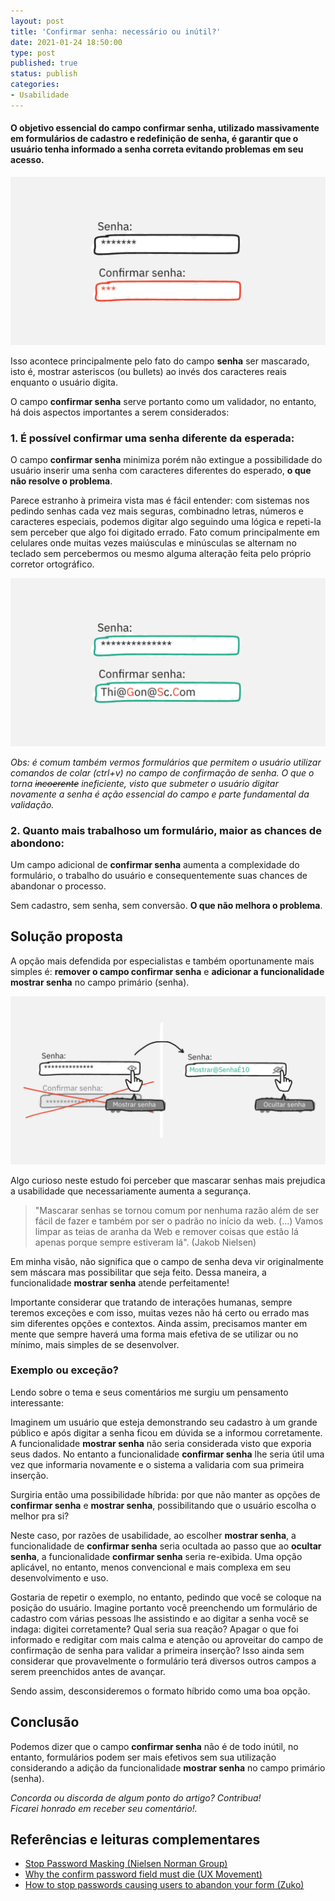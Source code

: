 ```yaml
---
layout: post
title: 'Confirmar senha: necessário ou inútil?'
date: 2021-01-24 18:50:00
type: post
published: true
status: publish
categories:
- Usabilidade
---
```


#### O objetivo essencial do campo **confirmar senha**, utilizado massivamente em formulários de cadastro e redefinição de senha, é garantir que o usuário tenha informado a senha correta evitando problemas em seu acesso.

![Livro Trabalhe 4 Horas por semana erguido por uma mão](/assets/imgs/confirmar-senha/form-confirmar-senha.jpg)

Isso acontece principalmente pelo fato do campo **senha** ser mascarado, isto é, mostrar asteriscos (ou bullets) ao invés dos caracteres reais enquanto o usuário digita.

O campo **confirmar senha** serve portanto como um validador, no entanto, há dois aspectos importantes a serem considerados:

### 1. É possível confirmar uma senha diferente da esperada:

O campo **confirmar senha** minimiza porém não extingue a possibilidade do usuário inserir uma senha com caracteres diferentes do esperado, **o que não resolve o problema**.

Parece estranho à primeira vista mas é fácil entender: com sistemas nos pedindo senhas cada vez mais seguras, combinadno letras, números e caracteres especiais, podemos digitar algo seguindo uma lógica e repeti-la sem perceber que algo foi digitado errado. Fato comum principalmente em celulares onde muitas vezes maiúsculas e minúsculas se alternam no teclado sem percebermos ou mesmo alguma alteração feita pelo próprio corretor ortográfico.

![Livro Trabalhe 4 Horas por semana erguido por uma mão](/assets/imgs/confirmar-senha/form-confirmar-senha-maiusculas.jpg)

_Obs: é comum também vermos formulários que permitem o usuário utilizar comandos de colar (ctrl+v) no campo de confirmação de senha. O que o torna <strike>incoerente</strike> ineficiente, visto que submeter o usuário digitar novamente a senha é ação essencial do campo e parte fundamental da validação._

### 2. Quanto mais trabalhoso um formulário, maior as chances de abondono:

Um campo adicional de **confirmar senha** aumenta a complexidade do formulário, o trabalho do usuário e consequentemente suas chances de abandonar o processo.

Sem cadastro, sem senha, sem conversão. **O que não melhora o problema**.

## Solução proposta

A opção mais defendida por especialistas e também oportunamente mais simples é: **remover o campo confirmar senha** e **adicionar a funcionalidade mostrar senha** no campo primário (senha).

![Livro Trabalhe 4 Horas por semana erguido por uma mão](/assets/imgs/confirmar-senha/form-confirmar-senha-solucao.jpg)

Algo curioso neste estudo foi perceber que mascarar senhas mais prejudica a usabilidade que necessariamente aumenta a segurança.

> "Mascarar senhas se tornou comum por nenhuma razão além de ser fácil de fazer e também por ser o padrão no início da web. (...) Vamos limpar as teias de aranha da Web e remover coisas que estão lá apenas porque sempre estiveram lá". (Jakob Nielsen)

Em minha visão, não significa que o campo de senha deva vir originalmente sem máscara mas possibilitar que seja feito. Dessa maneira, a funcionalidade **mostrar senha** atende perfeitamente!

Importante considerar que tratando de interações humanas, sempre teremos exceções e com isso, muitas vezes não há certo ou errado mas sim diferentes opções e contextos. Ainda assim, precisamos manter em mente que sempre haverá uma forma mais efetiva de se utilizar ou no mínimo, mais simples de se desenvolver.

### Exemplo ou exceção?

Lendo sobre o tema e seus comentários me surgiu um pensamento interessante:

Imaginem um usuário que esteja demonstrando seu cadastro à um grande público e após digitar a senha ficou em dúvida se a informou corretamente. A funcionalidade **mostrar senha** não seria considerada visto que exporia seus dados. No entanto a funcionalidade **confirmar senha** lhe seria útil uma vez que informaria novamente e o sistema a validaria com sua primeira inserção.

Surgiria então uma possibilidade híbrida: por que não manter as opções de **confirmar senha** e **mostrar senha**, possibilitando que o usuário escolha o melhor pra si?

Neste caso, por razões de usabilidade, ao escolher **mostrar senha**, a funcionalidade de **confirmar senha** seria ocultada ao passo que ao **ocultar senha**, a funcionalidade **confirmar senha** seria re-exibida. Uma opção aplicável, no entanto, menos convencional e mais complexa em seu desenvolvimento e uso.

Gostaria de repetir o exemplo, no entanto, pedindo que você se coloque na posição do usuário. Imagine portanto você preenchendo um formulário de cadastro com várias pessoas lhe assistindo e ao digitar a senha você se indaga: digitei corretamente? Qual seria sua reação? Apagar o que foi informado e redigitar com mais calma e atenção ou aproveitar do campo de confirmação de senha para validar a primeira inserção? Isso ainda sem considerar que provavelmente o formulário terá diversos outros campos a serem preenchidos antes de avançar.

Sendo assim, desconsideremos o formato híbrido como uma boa opção.

## Conclusão

Podemos dizer que o campo **confirmar senha** não é de todo inútil, no entanto, formulários podem ser mais efetivos sem sua utilização considerando a adição da funcionalidade **mostrar senha** no campo primário (senha).

*Concorda ou discorda de algum ponto do artigo? Contribua!
<br>Ficarei honrado em receber seu comentário!.*

## Referências e leituras complementares

* [Stop Password Masking (Nielsen Norman Group)](https://www.nngroup.com/articles/stop-password-masking/)
* [Why the confirm password field must die (UX Movement)](https://uxmovement.com/forms/why-the-confirm-password-field-must-die/)
* [How to stop passwords causing users to abandon your form (Zuko)](https://www.zuko.io/blog/password-advice-for-online-forms)